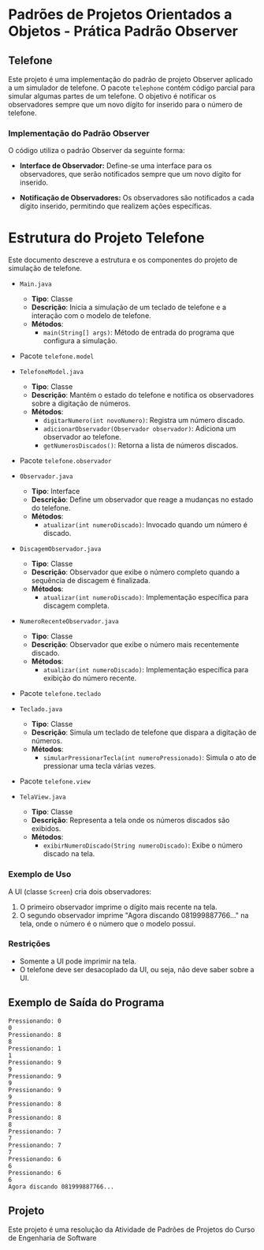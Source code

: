 # Padrões de Projetos Orientados a Objetos - Prática Padrão Observer

## Telefone

Este projeto é uma implementação do padrão de projeto Observer aplicado a um simulador de telefone. O pacote `telephone` contém código parcial para simular algumas partes de um telefone. O objetivo é notificar os observadores sempre que um novo dígito for inserido para o número de telefone.

### Implementação do Padrão Observer

O código utiliza o padrão Observer da seguinte forma:

- **Interface de Observador:** Define-se uma interface para os observadores, que serão notificados sempre que um novo dígito for inserido.

- **Notificação de Observadores:** Os observadores são notificados a cada dígito inserido, permitindo que realizem ações específicas.

# Estrutura do Projeto Telefone

Este documento descreve a estrutura e os componentes do projeto de simulação de telefone.

- `Main.java`
  - **Tipo**: Classe
  - **Descrição**: Inicia a simulação de um teclado de telefone e a interação com o modelo de telefone.
  - **Métodos**:
    - `main(String[] args)`: Método de entrada do programa que configura a simulação.

- Pacote `telefone.model`

- `TelefoneModel.java`
  - **Tipo**: Classe
  - **Descrição**: Mantém o estado do telefone e notifica os observadores sobre a digitação de números.
  - **Métodos**:
    - `digitarNumero(int novoNumero)`: Registra um número discado.
    - `adicionarObservador(Observador observador)`: Adiciona um observador ao telefone.
    - `getNumerosDiscados()`: Retorna a lista de números discados.

- Pacote `telefone.observador`

- `Observador.java`
  - **Tipo**: Interface
  - **Descrição**: Define um observador que reage a mudanças no estado do telefone.
  - **Métodos**:
    - `atualizar(int numeroDiscado)`: Invocado quando um número é discado.

- `DiscagemObservador.java`
  - **Tipo**: Classe
  - **Descrição**: Observador que exibe o número completo quando a sequência de discagem é finalizada.
  - **Métodos**:
    - `atualizar(int numeroDiscado)`: Implementação específica para discagem completa.

- `NumeroRecenteObservador.java`
  - **Tipo**: Classe
  - **Descrição**: Observador que exibe o número mais recentemente discado.
  - **Métodos**:
    - `atualizar(int numeroDiscado)`: Implementação específica para exibição do número recente.

- Pacote `telefone.teclado`

- `Teclado.java`
  - **Tipo**: Classe
  - **Descrição**: Simula um teclado de telefone que dispara a digitação de números.
  - **Métodos**:
    - `simularPressionarTecla(int numeroPressionado)`: Simula o ato de pressionar uma tecla várias vezes.

- Pacote `telefone.view`

- `TelaView.java`
  - **Tipo**: Classe
  - **Descrição**: Representa a tela onde os números discados são exibidos.
  - **Métodos**:
    - `exibirNumeroDiscado(String numeroDiscado)`: Exibe o número discado na tela.

### Exemplo de Uso

A UI (classe `Screen`) cria dois observadores:

1. O primeiro observador imprime o dígito mais recente na tela.
2. O segundo observador imprime "Agora discando 081999887766..." na tela, onde o número é o número que o modelo possui.

### Restrições

- Somente a UI pode imprimir na tela.
- O telefone deve ser desacoplado da UI, ou seja, não deve saber sobre a UI.

## Exemplo de Saída do Programa

```
Pressionando: 0
0
Pressionando: 8
8
Pressionando: 1
1
Pressionando: 9
9
Pressionando: 9
9
Pressionando: 9
9
Pressionando: 8
8
Pressionando: 8
8
Pressionando: 7
7
Pressionando: 7
7
Pressionando: 6
6
Pressionando: 6
6
Agora discando 081999887766...
```
## Projeto
Este projeto é uma resolução da Atividade de Padrões de Projetos do Curso de Engenharia de Software
